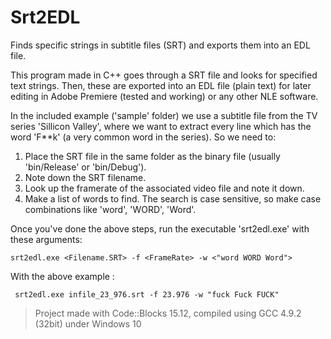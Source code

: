 # Srt2EDL
Finds specific strings in subtitle files (SRT) and exports them into an EDL file.

This program made in C++ goes through a SRT file and looks for specified text strings. Then, these are exported
into an EDL file (plain text) for later editing in Adobe Premiere (tested and working) or any other NLE software.

In the included example ('sample' folder) we use a subtitle file from the TV series 'Sillicon Valley', where we
want to extract every line which has the word 'F**k' (a very common word in the series). So we need to:

  1. Place the SRT file in the same folder as the binary file (usually 'bin/Release' or 'bin/Debug').
  2. Note down the SRT filename.
  3. Look up the framerate of the associated video file and note it down.
  4. Make a list of words to find. The search is case sensitive, so make case combinations like 'word', 'WORD', 'Word'.

Once you've done the above steps, run the executable 'srt2edl.exe' with these arguments:
  ```
  srt2edl.exe <Filename.SRT> -f <FrameRate> -w <"word WORD Word">
  ```
With the above example :
  ```
   srt2edl.exe infile_23_976.srt -f 23.976 -w "fuck Fuck FUCK"
  ```

> Project made with Code::Blocks 15.12, compiled using GCC 4.9.2 (32bit) under Windows 10
